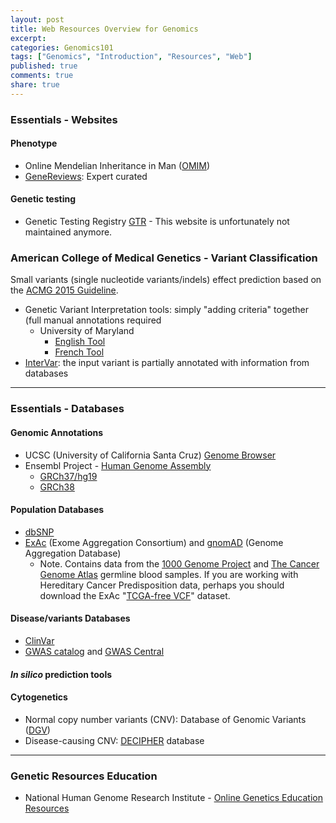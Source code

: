 ```yaml
---
layout: post
title: Web Resources Overview for Genomics
excerpt:
categories: Genomics101
tags: ["Genomics", "Introduction", "Resources", "Web"]
published: true
comments: true
share: true
---
```


### Essentials - Websites

#### Phenotype

* Online Mendelian Inheritance in Man ([OMIM](https://www.omim.org/))
* [GeneReviews](https://www.ncbi.nlm.nih.gov/books/NBK1116/): Expert curated

#### Genetic testing

* Genetic Testing Registry [GTR](https://www.ncbi.nlm.nih.gov/gtr/) - This website is unfortunately not maintained anymore.

### American College of Medical Genetics - Variant Classification

Small variants (single nucleotide variants/indels) effect prediction based on the [ACMG 2015 Guideline](https://www.acmg.net/docs/standards_guidelines_for_the_interpretation_of_sequence_variants.pdf).

* Genetic Variant Interpretation tools: simply "adding criteria" together (full manual annotations required
  - University of Maryland
    - [English Tool](http://www.medschool.umaryland.edu/Genetic_Variant_Interpretation_Tool1.html/)
    - [French Tool](https://www.phenosystems.com/www/index.php/products/genetic-variant-interpretation-tool-french-translation)
* [InterVar](http://wintervar.wglab.org/results.php): the input variant is partially annotated with information from databases

***

### Essentials - Databases

#### Genomic Annotations

* UCSC (University of California Santa Cruz) [Genome Browser](https://genome.ucsc.edu/)
* Ensembl Project - [Human Genome Assembly](https://uswest.ensembl.org/Homo_sapiens/Info/Index)
  - [GRCh37/hg19](https://grch37.ensembl.org/Homo_sapiens/?url=%2F%2Fgrch37.ensembl.org%2FHomo_sapiens%2F&submit=Go)
  - [GRCh38](https://uswest.ensembl.org/Homo_sapiens/Info/Index?db=core)

#### Population Databases

* [dbSNP](https://www.ncbi.nlm.nih.gov/SNP/)
* [ExAc](http://exac.broadinstitute.org/) (Exome Aggregation Consortium) and [gnomAD](http://gnomad.broadinstitute.org/) (Genome Aggregation Database)
  - Note. Contains data from the [1000 Genome Project](http://www.internationalgenome.org/) and [The Cancer Genome Atlas](https://tcga-data.nci.nih.gov/docs/publications/tcga/) germline blood samples. If you are working with Hereditary Cancer Predisposition data, perhaps you should download the ExAc "[TCGA-free VCF](ftp://ftp.broadinstitute.org/pub/ExAC_release/release1/subsets/)" dataset.

#### Disease/variants Databases

* [ClinVar](https://www.ncbi.nlm.nih.gov/clinvar/)
* [GWAS catalog](https://www.ebi.ac.uk/gwas/) and [GWAS Central](https://www.gwascentral.org/)

#### *In silico* prediction tools

#### Cytogenetics

* Normal copy number variants (CNV): Database of Genomic Variants ([DGV](http://dgv.tcag.ca/dgv/app/home))
* Disease-causing CNV: [DECIPHER](https://decipher.sanger.ac.uk/) database

***

### Genetic Resources Education

* National Human Genome Research Institute - [Online Genetics Education Resources](https://www.genome.gov/10000464/online-genetics-education-resources/)
